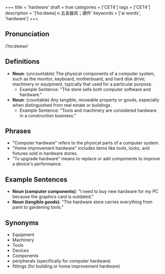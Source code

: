 +++
title = 'hardware'
draft = true
categories = ['CET4']
tags = ['CET4']
description = '[ˈhɑːdweə] n.五金器具；硬件'
keywords = ['ai words', 'hardware']
+++

## Pronunciation
/ˈhɑːdweər/

## Definitions
- **Noun**: (uncountable) The physical components of a computer system, such as the monitor, keyboard, motherboard, and hard disk drive; machinery or equipment, typically that used for a particular purpose.
  - Example Sentence: "The store sells both computer software and hardware."
- **Noun**: (countable) Any tangible, moveable property or goods, especially when distinguished from real estate or buildings.
  - Example Sentence: "Tools and machinery are considered hardware in a construction business."

## Phrases
- "Computer hardware" refers to the physical parts of a computer system.
- "Home improvement hardware" includes items like tools, locks, and fixtures sold in hardware stores.
- "To upgrade hardware" means to replace or add components to improve a device's performance.

## Example Sentences
- **Noun (computer components)**: "I need to buy new hardware for my PC because the graphics card is outdated."
- **Noun (tangible goods)**: "The hardware store carries everything from paint to gardening tools."

## Synonyms
- Equipment
- Machinery
- Tools
- Devices
- Components
- peripherals (specifically for computer hardware)
- fittings (for building or home improvement hardware)
